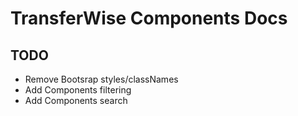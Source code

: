 # TransferWise Components Docs

## TODO

- Remove Bootsrap styles/classNames
- Add Components filtering
- Add Components search
